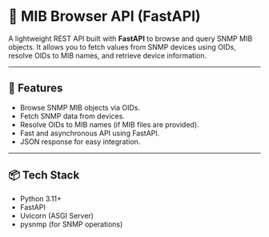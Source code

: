 # 📡 MIB Browser API (FastAPI)

A lightweight REST API built with **FastAPI** to browse and query SNMP MIB objects. It allows you to fetch values from SNMP devices using OIDs, resolve OIDs to MIB names, and retrieve device information.

---

## 🚀 Features

- Browse SNMP MIB objects via OIDs.
- Fetch SNMP data from devices.
- Resolve OIDs to MIB names (if MIB files are provided).
- Fast and asynchronous API using FastAPI.
- JSON response for easy integration.

---

## 📦 Tech Stack

- Python 3.11+
- FastAPI
- Uvicorn (ASGI Server)
- pysnmp (for SNMP operations)
